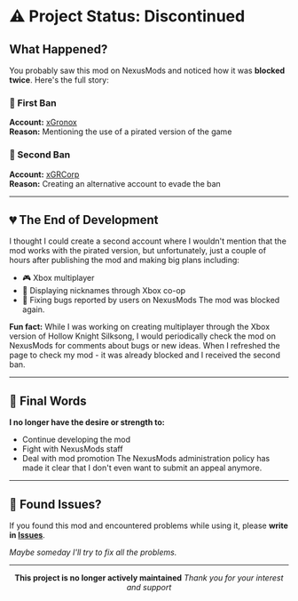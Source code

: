 # ⚠️ Project Status: Discontinued

## What Happened?
You probably saw this mod on NexusMods and noticed how it was **blocked twice**. Here's the full story:

### 🚫 First Ban
**Account:** [xGronox](https://next.nexusmods.com/profile/xGronox)  
**Reason:** Mentioning the use of a pirated version of the game

### 🚫 Second Ban  
**Account:** [xGRCorp](https://next.nexusmods.com/profile/xGRCorp)  
**Reason:** Creating an alternative account to evade the ban

---
## 💔 The End of Development
I thought I could create a second account where I wouldn't mention that the mod works with the pirated version, but unfortunately, just a couple of hours after publishing the mod and making big plans including:
- 🎮 Xbox multiplayer
- 👥 Displaying nicknames through Xbox co-op
- 🐛 Fixing bugs reported by users on NexusMods
The mod was blocked again.

**Fun fact:** While I was working on creating multiplayer through the Xbox version of Hollow Knight Silksong, I would periodically check the mod on NexusMods for comments about bugs or new ideas. When I refreshed the page to check my mod - it was already blocked and I received the second ban.

---

## 🏁 Final Words
**I no longer have the desire or strength to:**
- Continue developing the mod
- Fight with NexusMods staff
- Deal with mod promotion
The NexusMods administration policy has made it clear that I don't even want to submit an appeal anymore.

---

## 🐛 Found Issues?

If you found this mod and encountered problems while using it, please **write in [Issues](../../issues)**.

*Maybe someday I'll try to fix all the problems.*

---

<div align="center">

**This project is no longer actively maintained**
*Thank you for your interest and support*

</div>